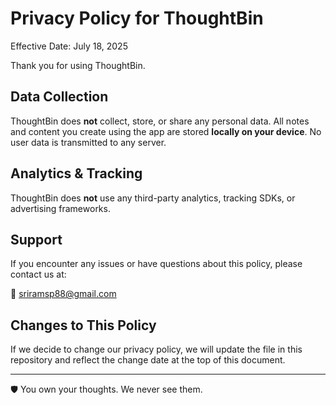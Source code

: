 # Privacy Policy for ThoughtBin

Effective Date: July 18, 2025

Thank you for using ThoughtBin.

## Data Collection

ThoughtBin does **not** collect, store, or share any personal data. All notes and content you create using the app are stored **locally on your device**. No user data is transmitted to any server.

## Analytics & Tracking

ThoughtBin does **not** use any third-party analytics, tracking SDKs, or advertising frameworks.

## Support

If you encounter any issues or have questions about this policy, please contact us at:

📧 sriramsp88@gmail.com

## Changes to This Policy

If we decide to change our privacy policy, we will update the file in this repository and reflect the change date at the top of this document.

---
🛡️ You own your thoughts. We never see them.
